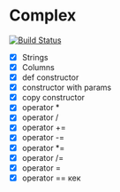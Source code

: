 # Complex
[![Build Status](https://travis-ci.org/Ivanopulopulo/Complex.svg?branch=master)](https://travis-ci.org/Ivanopulopulo/Complex)
- [x] Strings
- [x] Columns
- [x] def constructor
- [x] constructor with params
- [x] copy constructor
- [x] operator *
- [x] operator /
- [x] operator +=
- [x] operator -=
- [x] operator *=
- [x] operator /=
- [x] operator =
- [x] operator ==
кек
